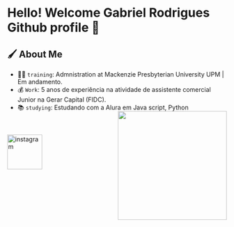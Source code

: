 # Hello! Welcome Gabriel Rodrigues Github profile 🤠

## 🖌️ **About Me**
- 👨‍🎓 `training`: Admnistration at Mackenzie Presbyterian University UPM | Em andamento.
- 💰 `Work`: 5 anos de experiência na atividade de assistente comercial Junior na Gerar Capital (FIDC).
- 📚 `studying`: Estudando com a Alura em Java script, Python
<img align="right" width="250px" style="margin-top:-20px" src="https://github.com/Rodrigues-19/Rodrigues-19/assets/167548049/397428c7-0b95-45ef-8c18-552833295bba">

</br>
</br>

<div dsplay="inline-block">

 <a href="https://www.instagram.com/_rodriguess18_/">
<img align="left" width="80px" src="https://i.ibb.co/qkGSp1D/instagram.png" alt="instagram" style="vertical-align:top;">

<!--
**Rodrigues-19/Rodrigues-19** is a ✨ _special_ ✨ repository because its `README.md` (this file) appears on your GitHub profile.

Here are some ideas to get you started:

- 🔭 I’m currently working on ...
- 🌱 I’m currently learning ...
- 👯 I’m looking to collaborate on ...
- 🤔 I’m looking for help with ...
- 💬 Ask me about ...
- 📫 How to reach me: ...
- 😄 Pronouns: ...
- ⚡ Fun fact: ...
-->

